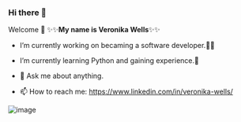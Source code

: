 ### Hi there 👋

Welcome 🌱
✨✨**My name is Veronika Wells**✨✨ 


-  I’m currently working on becaming a software developer.👩‍💻
-  I’m currently learning Python and gaining experience.🤖

- 💬 Ask me about anything.
- 📫 How to reach me: https://www.linkedin.com/in/veronika-wells/



![image](https://github.com/VeronikaWells/VeronikaWells/assets/63035023/5f2fec6b-24a3-406b-be90-5f20231d545d)
